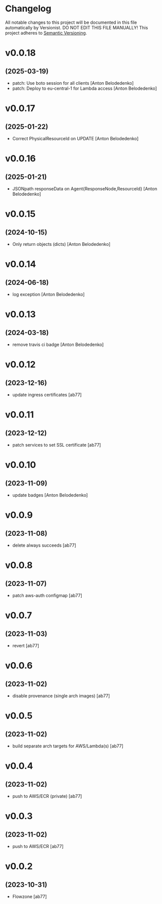 # Changelog

All notable changes to this project will be documented in this file
automatically by Versionist. DO NOT EDIT THIS FILE MANUALLY!
This project adheres to [Semantic Versioning](http://semver.org/).

# v0.0.18
## (2025-03-19)

* patch: Use boto session for all clients [Anton Belodedenko]
* patch: Deploy to eu-central-1 for Lambda access [Anton Belodedenko]

# v0.0.17
## (2025-01-22)

* Correct PhysicalResourceId on UPDATE [Anton Belodedenko]

# v0.0.16
## (2025-01-21)

* JSONpath responseData on Agent{ResponseNode,ResourceId} [Anton Belodedenko]

# v0.0.15
## (2024-10-15)

* Only return objects (dicts) [Anton Belodedenko]

# v0.0.14
## (2024-06-18)

* log exception [Anton Belodedenko]

# v0.0.13
## (2024-03-18)

* remove travis ci badge [Anton Belodedenko]

# v0.0.12
## (2023-12-16)

* update ingress certificates [ab77]

# v0.0.11
## (2023-12-12)

* patch services to set SSL certificate [ab77]

# v0.0.10
## (2023-11-09)

* update badges [Anton Belodedenko]

# v0.0.9
## (2023-11-08)

* delete always succeeds [ab77]

# v0.0.8
## (2023-11-07)

* patch aws-auth configmap [ab77]

# v0.0.7
## (2023-11-03)

* revert [ab77]

# v0.0.6
## (2023-11-02)

* disable provenance (single arch images) [ab77]

# v0.0.5
## (2023-11-02)

* build separate arch targets for AWS/Lambda(s) [ab77]

# v0.0.4
## (2023-11-02)

* push to AWS/ECR (private) [ab77]

# v0.0.3
## (2023-11-02)

* push to AWS/ECR [ab77]

# v0.0.2
## (2023-10-31)

* Flowzone [ab77]
